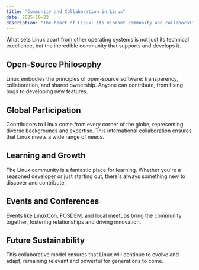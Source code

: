 ```yaml
---
title: "Community and Collaboration in Linux"
date: 2025-10-22
description: "The heart of Linux: its vibrant community and collaborative spirit."
---
```


What sets Linux apart from other operating systems is not just its technical excellence, but the incredible community that supports and develops it.

## Open-Source Philosophy

Linux embodies the principles of open-source software: transparency, collaboration, and shared ownership. Anyone can contribute, from fixing bugs to developing new features.

## Global Participation

Contributors to Linux come from every corner of the globe, representing diverse backgrounds and expertise. This international collaboration ensures that Linux meets a wide range of needs.

## Learning and Growth

The Linux community is a fantastic place for learning. Whether you're a seasoned developer or just starting out, there's always something new to discover and contribute.

## Events and Conferences

Events like LinuxCon, FOSDEM, and local meetups bring the community together, fostering relationships and driving innovation.

## Future Sustainability

This collaborative model ensures that Linux will continue to evolve and adapt, remaining relevant and powerful for generations to come.